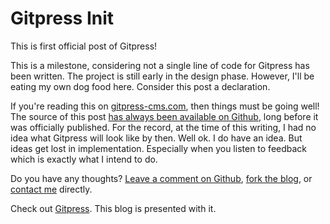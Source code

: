 Gitpress Init
=============

This is first official post of Gitpress!

This is a milestone, considering not a single line of code for Gitpress has
been written. The project is still early in the design phase. However, I'll
be eating my own dog food here. Consider this post a declaration.

If you're reading this on [gitpress-cms.com][site], then things must be going
well! The source of this post [has always been available on Github][post], long
before it was officially published. For the record, at the time of this
writing, I had no idea what Gitpress will look like by then. Well ok.
I do have an idea. But ideas get lost in implementation. Especially
when you listen to feedback which is exactly what I intend to do.

Do you have any thoughts? [Leave a comment on Github][comment],
[fork the blog][fork], or [contact me][contact] directly.

Check out [Gitpress][]. This blog is presented with it.

[site]: http://gitpress-cms.com
[post]: https://github.com/joeyespo/gitpress-blog/blob/master/2012/01-init.md
[fork]: https://github.com/joeyespo/gitpress-blog/
[comment]: https://github.com/joeyespo/gitpress-blog/commits/master/2012/01-init.md
[contact]: mailto:joeyespo@gmail.com
[Gitpress]: https://github.com/joeyespo/gitpress
